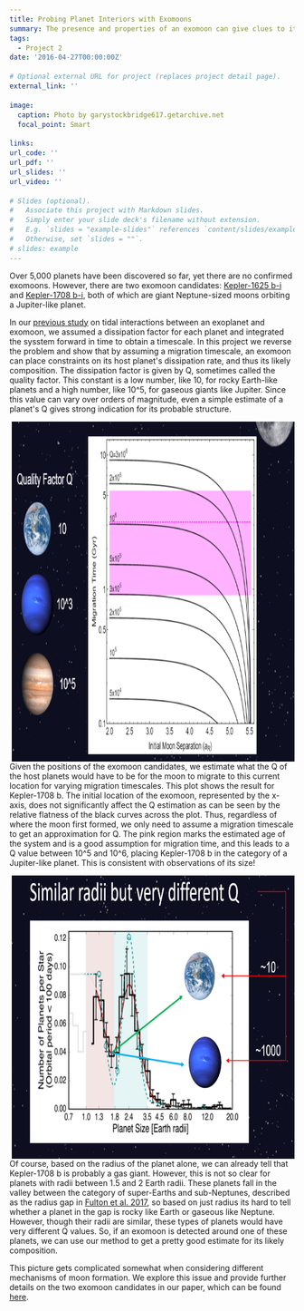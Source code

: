```yaml
---
title: Probing Planet Interiors with Exomoons 
summary: The presence and properties of an exomoon can give clues to its planet's structure.
tags:
  - Project 2
date: '2016-04-27T00:00:00Z'

# Optional external URL for project (replaces project detail page).
external_link: ''

image:
  caption: Photo by garystockbridge617.getarchive.net
  focal_point: Smart

links:
url_code: ''
url_pdf: ''
url_slides: ''
url_video: ''

# Slides (optional).
#   Associate this project with Markdown slides.
#   Simply enter your slide deck's filename without extension.
#   E.g. `slides = "example-slides"` references `content/slides/example-slides.md`.
#   Otherwise, set `slides = ""`.
# slides: example
---
```


Over 5,000 planets have been discovered so far, yet there are no confirmed exomoons. However, there are two exomoon candidates: [Kepler-1625 b-i](https://www.science.org/doi/10.1126/sciadv.aav1784) and [Kepler-1708 b-i](https://www.nature.com/articles/s41550-021-01539-1), both of which are giant Neptune-sized moons orbiting a Jupiter-like planet.

In our [previous study](../project1/) on tidal interactions between an exoplanet and exomoon, we assumed a dissipation factor for each planet and integrated the sysstem forward in time to obtain a timescale. In this project we reverse the problem and show that by assuming a migration timescale, an exomoon can place constraints on its host planet's dissipation rate, and thus its likely composition. The dissipation factor is given by Q, sometimes called the quality factor. This constant is a low number, like 10, for rocky Earth-like planets and a high number, like 10^5, for gaseous giants like Jupiter. Since this value can vary over orders of magnitude, even a simple estimate of a planet's Q gives strong indication for its probable structure.

<img style="float: right; padding-left: 10px; padding-bottom: 0px; padding-top: 0px" src="./plot.png" width="500px" height="600px">

Given the positions of the exomoon candidates, we estimate what the Q of the host planets would have to be for the moon to migrate to this current location for varying migration timescales. This plot shows the result for Kepler-1708 b. The initial location of the exomoon, represented by the x-axis, does not significantly affect the Q estimation as can be seen by the relative flatness of the black curves across the plot. Thus, regardless of where the moon first formed, we only need to assume a migration timescale to get an approximation for Q. The pink region marks the estimated age of the system and is a good assumption for migration time, and this leads to a Q value between 10^5 and 10^6, placing Kepler-1708 b in the category of a Jupiter-like planet. This is consistent with observations of its size!

<img style="float: right; padding-left: 10px; padding-bottom: 0px; padding-top: 0px" src="./gap.png" width="500px" height="500px">

Of course, based on the radius of the planet alone, we can already tell that Kepler-1708 b is probably a gas giant. However, this is not so clear for planets with radii between 1.5 and 2 Earth radii. These planets fall in the valley between the category of super-Earths and sub-Neptunes, described as the radius gap in [Fulton et al. 2017](https://iopscience.iop.org/article/10.3847/1538-3881/aa80eb), so based on just radius its hard to tell whether a planet in the gap is rocky like Earth or gaseous like Neptune. However, though their radii are similar, these types of planets would have very different Q values. So, if an exomoon is detected around one of these planets, we can use our method to get a pretty good estimate for its likely composition.

This picture gets complicated somewhat when considering different mechanisms of moon formation. We explore this issue and provide further details on the two exomoon candidates in our paper, which can be found [here](https://iopscience.iop.org/article/10.3847/2041-8213/ac61e8).
